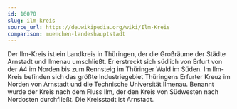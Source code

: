 ```yaml
---
id: 16070
slug: ilm-kreis
source_url: https://de.wikipedia.org/wiki/Ilm-Kreis
comparison: muenchen-landeshauptstadt
---
```


Der Ilm-Kreis ist ein Landkreis in Thüringen, der die Großräume der Städte Arnstadt und Ilmenau umschließt. Er erstreckt sich südlich von Erfurt von der A4 im Norden bis zum Rennsteig im Thüringer Wald im Süden. Im Ilm-Kreis befinden sich das größte Industriegebiet Thüringens Erfurter Kreuz im Norden von Arnstadt und die Technische Universität Ilmenau. Benannt wurde der Kreis nach dem Fluss Ilm, der den Kreis von Südwesten nach Nordosten durchfließt. Die Kreisstadt ist Arnstadt.
